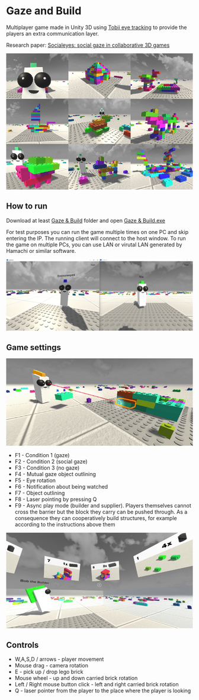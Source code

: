 # Gaze and Build
Multiplayer game made in Unity 3D using [Tobii eye tracking](https://www.tobii.com/) to provide the players an extra communication layer.

Research paper: [Socialeyes: social gaze in collaborative 3D games](https://dl.acm.org/doi/10.1145/3235765.3235766)

<img src="https://raw.githubusercontent.com/fireinureeyes/gaze-and-build/main/images/1.png" width="600">

## How to run
Download at least [Gaze & Build](Gaze%20%26%20Build) folder and open [Gaze & Build.exe](Gaze%20%26%20Build/Gaze%20%26%20Build.exe)

For test purposes you can run the game multiple times on one PC and skip entering the IP. The running client will connect to the host window. To run the game on multiple PCs, you can use LAN or virutal LAN generated by Hamachi or similar software.

<img src="https://raw.githubusercontent.com/fireinureeyes/gaze-and-build/main/images/2.png" width="600">

## Game settings
<img src="https://raw.githubusercontent.com/fireinureeyes/gaze-and-build/main/images/3.png" width="600">

- F1 - Condition 1 (gaze)
- F2 - Condition 2 (social gaze)
- F3 - Condition 3 (no gaze)
- F4 - Mutual gaze object outlining
- F5 - Eye rotation
- F6 - Notification about being watched
- F7 - Object outlining
- F8 - Laser pointing by pressing Q
- F9 - Async play mode (builder and supplier). Players themselves cannot cross the barrier but the block they carry can be
pushed through. As a consequence they can cooperatively build structures, for example according to
the instructions above them

<img src="https://raw.githubusercontent.com/fireinureeyes/gaze-and-build/main/images/4.png" width="600">

## Controls
- W,A,S,D / arrows - player movement
- Mouse drag - camera rotation
- E - pick up / drop lego brick
- Mouse wheel - up and down carried brick rotation
- Left / Right mouse button click - left and right carried brick rotation
- Q - laser pointer from the player to the place where the player is looking
